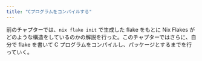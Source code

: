 ```yaml
---
title: "Cプログラムをコンパイルする"
---
```


前のチャプターでは、`nix flake init` で生成した flake をもとに Nix Flakes がどのような構造をしているのかの解説を行った。このチャプターではさらに、自分で flake を書いて C プログラムをコンパイルし、パッケージとするまでを行っていく。
